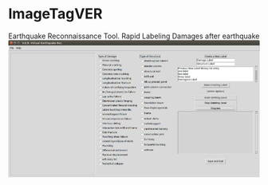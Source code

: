 # ImageTagVER
Earthquake Reconnaissance Tool. Rapid Labeling Damages after earthquake   
![alt text](screenshots/2.jpg "New Screen")
